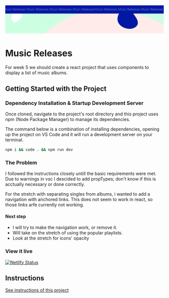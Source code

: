 <h1 align="center">
  <a href="">
    <img src="/src/assets/music-releases.svg" alt="Project Banner Image">
  </a>
</h1>

# Music Releases

For week 5 we should create a react project that uses components to display a list of music albums.

## Getting Started with the Project

### Dependency Installation & Startup Development Server

Once cloned, navigate to the project's root directory and this project uses npm (Node Package Manager) to manage its dependencies.

The command below is a combination of installing dependencies, opening up the project on VS Code and it will run a development server on your terminal.

```bash
npm i && code . && npm run dev
```

### The Problem

I followed the instructions closely untill the basic requirements were met. Due to warnings in vsc I descided to add propTypes; don't know if this is acctually necessary or done correctly.

For the stretch with separating singles from albums, i wanted to add a navigation with anchored links. This does not seem to work in react, so those links arfe currently not working.

#### Next step

- I will try to make the navigation work, or remove it.
- Will take on the stretch of using the popular playlists.
- Look at the stretch for icons' opacity

### View it live

[![Netlify Status](https://api.netlify.com/api/v1/badges/d6135852-788e-42a3-bee2-fa0ce1472506/deploy-status)](https://app.netlify.com/sites/sofias-project-music/deploys)

## Instructions

<a href="instructions.md">
   See instructions of this project
  </a>
